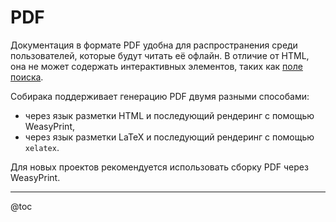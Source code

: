 # PDF

Документация в формате PDF удобна для распространения среди пользователей, которые будут читать её офлайн. В отличие от HTML, она не может содержать интерактивных элементов, таких как [поле поиска](../11-overview/04-search.md).

Собирака поддерживает генерацию PDF двумя разными способами:

- через язык разметки HTML и последующий рендеринг с помощью WeasyPrint,
- через язык разметки LaTeX и последующий рендеринг с помощью `xelatex`.

Для новых проектов рекомендуется использовать сборку PDF через WeasyPrint.

---

@toc